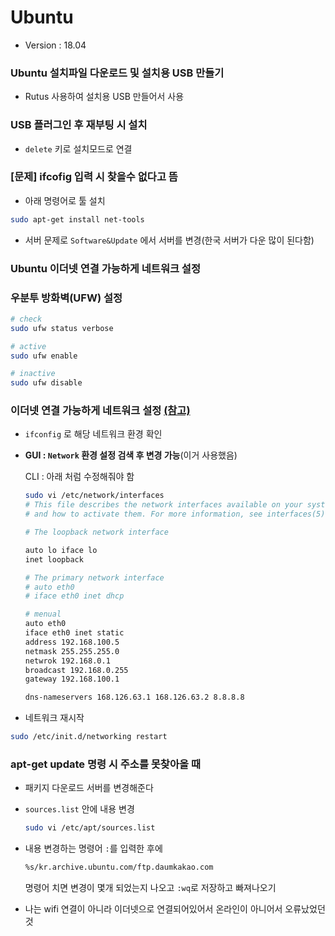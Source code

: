 # Ubuntu

- Version : 18.04

### Ubuntu 설치파일 다운로드 및 설치용 USB 만들기

- Rutus 사용하여 설치용 USB 만들어서 사용



### USB 플러그인 후 재부팅 시 설치

- `delete` 키로 설치모드로 연결



### [문제] ifcofig 입력 시 찾을수 없다고 뜸

- 아래 명령어로 툴 설치

```bash
sudo apt-get install net-tools
```

- 서버 문제로 `Software&Update` 에서 서버를 변경(한국 서버가 다운 많이 된다함)



### Ubuntu 이더넷 연결 가능하게 네트워크 설정



### 우분투 방화벽(UFW) 설정

```bash
# check
sudo ufw status verbose

# active 
sudo ufw enable

# inactive
sudo ufw disable
```



### 이더넷 연결 가능하게 네트워크 설정 [(참고)](https://webdir.tistory.com/188)

- `ifconfig`  로 해당 네트워크 환경 확인

- **GUI : `Network` 환경 설정 검색 후 변경 가능**(이거 사용했음)

  CLI : 아래 처럼 수정해줘야 함

  ```bash
  sudo vi /etc/network/interfaces 
  # This file describes the network interfaces available on your system 
  # and how to activate them. For more information, see interfaces(5). 
  
  # The loopback network interface 
  
  auto lo iface lo 
  inet loopback 
  
  # The primary network interface 
  # auto eth0 
  # iface eth0 inet dhcp 
  
  # menual 
  auto eth0 
  iface eth0 inet static 
  address 192.168.100.5
  netmask 255.255.255.0 
  netwrok 192.168.0.1
  broadcast 192.168.0.255
  gateway 192.168.100.1 
  
  dns-nameservers 168.126.63.1 168.126.63.2 8.8.8.8
  
  ```

- 네트워크 재시작

```bash
sudo /etc/init.d/networking restart
```



### apt-get update 명령 시 주소를 못찾아올 때

- 패키지 다운로드 서버를 변경해준다

- `sources.list` 안에 내용 변경

  ```bash
  sudo vi /etc/apt/sources.list
  ```

- 내용 변경하는 명령어 `:`를 입력한 후에

  ```bash
  %s/kr.archive.ubuntu.com/ftp.daumkakao.com
  ```

  명령어 치면 변경이 몇개 되었는지 나오고 `:wq`로 저장하고 빠져나오기

- 나는 wifi 연결이 아니라 이더넷으로 연결되어있어서 온라인이 아니어서 오류났었던것